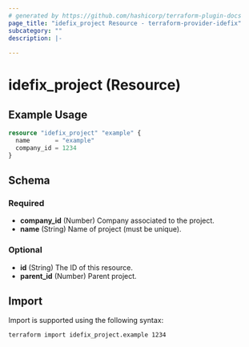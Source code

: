 ```yaml
---
# generated by https://github.com/hashicorp/terraform-plugin-docs
page_title: "idefix_project Resource - terraform-provider-idefix"
subcategory: ""
description: |-
  
---
```


# idefix_project (Resource)



## Example Usage

```terraform
resource "idefix_project" "example" {
  name       = "example"
  company_id = 1234
}
```

<!-- schema generated by tfplugindocs -->
## Schema

### Required

- **company_id** (Number) Company associated to the project.
- **name** (String) Name of project (must be unique).

### Optional

- **id** (String) The ID of this resource.
- **parent_id** (Number) Parent project.

## Import

Import is supported using the following syntax:

```shell
terraform import idefix_project.example 1234
```
